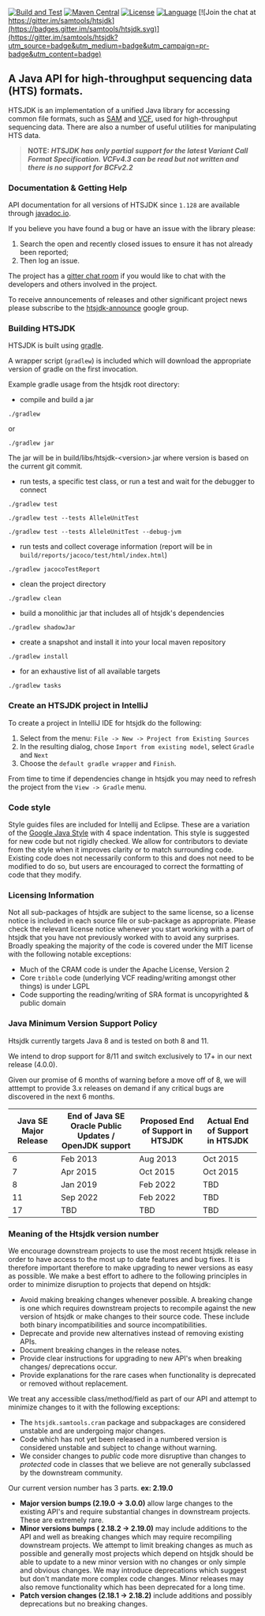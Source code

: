 [![Build and Test](https://github.com/samtools/htsjdk/actions/workflows/tests.yml/badge.svg?branch=master&event=push)](https://github.com/samtools/htsjdk/actions/workflows/tests.yml)
[![Maven Central](https://maven-badges.herokuapp.com/maven-central/com.github.samtools/htsjdk/badge.svg)](http://search.maven.org/#search%7Cga%7C1%7Cg%3A%22com.github.samtools%22%20AND%20a%3A%22htsjdk%22)
[![License](http://img.shields.io/badge/license-MIT-blue.svg)](https://github.com/samtools/htsjdk)
[![Language](http://img.shields.io/badge/language-java-brightgreen.svg)](https://www.java.com/)
[![Join the chat at https://gitter.im/samtools/htsjdk](https://badges.gitter.im/samtools/htsjdk.svg)](https://gitter.im/samtools/htsjdk?utm_source=badge&utm_medium=badge&utm_campaign=pr-badge&utm_content=badge)

## A Java API for high-throughput sequencing data (HTS) formats.  

HTSJDK is an implementation of a unified Java library for accessing
common file formats, such as [SAM][1] and [VCF][2], used for high-throughput
sequencing data.  There are also a number of useful utilities for 
manipulating HTS data.

> **NOTE: _HTSJDK has only partial support for the latest Variant Call Format Specification.  VCFv4.3 can be read but not written and there is no support for BCFv2.2_**

### Documentation & Getting Help

API documentation for all versions of HTSJDK since `1.128` are available through [javadoc.io](http://www.javadoc.io/doc/com.github.samtools/htsjdk).

If you believe you have found a bug or have an issue with the library please: 
1. Search the open and recently closed issues to ensure it has not already been reported;
1. Then log an issue.

The project has a [gitter chat room](https://gitter.im/samtools/htsjdk) if you would like to chat with the developers and others involved in the project.

To receive announcements of releases and other significant project news please subscribe to the [htsjdk-announce](https://groups.google.com/forum/#!forum/htsjdk-announce) google group.

### Building HTSJDK

HTSJDK is built using [gradle](http://gradle.org/).

A wrapper script (`gradlew`) is included which will download the appropriate version of gradle on the first invocation.

Example gradle usage from the htsjdk root directory:
 - compile and build a jar 
 ```
 ./gradlew
 ```
 or
 ```
 ./gradlew jar
 ```
 The jar will be in build/libs/htsjdk-\<version\>.jar where version is based on the current git commit.

 - run tests, a specific test class, or run a test and wait for the debugger to connect
 ```
 ./gradlew test

 ./gradlew test --tests AlleleUnitTest

 ./gradlew test --tests AlleleUnitTest --debug-jvm
 ```

- run tests and collect coverage information (report will be in `build/reports/jacoco/test/html/index.html`)
```
./gradlew jacocoTestReport
```

 - clean the project directory
 ```
 ./gradlew clean
 ```

 - build a monolithic jar that includes all of htsjdk's dependencies
 ```
 ./gradlew shadowJar
 ```
 
 - create a snapshot and install it into your local maven repository
 ```
 ./gradlew install
 ```

 - for an exhaustive list of all available targets
 ```
 ./gradlew tasks
 ```

### Create an HTSJDK project in IntelliJ
To create a project in IntelliJ IDE for htsjdk do the following:

1. Select from the menu: `File -> New -> Project from Existing Sources`
2. In the resulting dialog, chose `Import from existing model`, select `Gradle` and `Next`
3. Choose the `default gradle wrapper` and `Finish`.

From time to time if dependencies change in htsjdk you may need to refresh the project from the `View -> Gradle` menu.

### Code style
Style guides files are included for Intellij and Eclipse.  These are a variation of the [Google Java Style](https://google.github.io/styleguide/javaguide.html) with 4 space indentation.
This style is suggested for new code but not rigidly checked.  We allow for contributors to deviate from the style when it improves clarity or to match surrounding code. 
Existing code does not necessarily conform to this and does not need to be modified to do so, but users are encouraged to correct the formatting of code that they modify.

### Licensing Information

Not all sub-packages of htsjdk are subject to the same license, so a license notice is included in each source file or sub-package as appropriate. 
Please check the relevant license notice whenever you start working with a part of htsjdk that you have not previously worked with to avoid any surprises. 
Broadly speaking the majority of the code is covered under the MIT license with the following notable exceptions:

* Much of the CRAM code is under the Apache License, Version 2
* Core `tribble` code (underlying VCF reading/writing amongst other things) is under LGPL
* Code supporting the reading/writing of SRA format is uncopyrighted & public domain

### Java Minimum Version Support Policy

Htsjdk currently targets Java 8 and is tested on both 8 and 11.

We intend to drop support for 8/11 and switch exclusively to 17+ in our next release (4.0.0).

Given our promise of 6 months of warning before a move off of 8, we will atttempt to provide 3.x releases on demand if
any critical bugs are discovered in the next 6 months.

Java SE Major Release | End of Java SE Oracle Public Updates / OpenJDK support | Proposed End of Support in HTSJDK | Actual End of Support in HTSJDK
---- | ---- |-----------------------------------| ----
6  | Feb 2013 | Aug 2013                          | Oct 2015
7  | Apr 2015 | Oct 2015                          | Oct 2015
8  | Jan 2019 | Feb 2022                          | TBD
11 | Sep 2022 | Feb 2022                          | TBD
17 | TBD      | TBD                               | TBD

 
### Meaning of the Htsjdk version number
We encourage downstream projects to use the most recent htsjdk release in order to have access to the most up to date features and bug fixes.  It is therefore important therefore to make upgrading to newer versions as easy as possible. We make a best effort to adhere to the following principles in order to minimize disruption to projects that depend on htsjdk:
* Avoid making breaking changes whenever possible. A breaking change is one which requires downstream projects to recompile against the new version of htsjdk or make changes to their source code.  These include both binary incompatibilities and source incompatibilities. 
* Deprecate and provide new alternatives instead of removing existing APIs.
* Document breaking changes in the release notes.
* Provide clear instructions for upgrading to new API's when breaking changes/ deprecations occur.
* Provide explanations for the rare cases when functionality is deprecated or removed without replacement.

We treat any accessible class/method/field as part of our API and attempt to minimize changes to it with the following exceptions:
  * The `htsjdk.samtools.cram` package and subpackages are considered unstable and are undergoing major changes.
  * Code which has not yet been released in a numbered version is considered unstable and subject to change without warning.
  * We consider changes to *public* code more disruptive than changes to *protected* code in classes that we believe are not generally subclassed by the downstream community.
  
Our current version number has 3 parts. **ex: 2.19.0**

* **Major version bumps (2.19.0 -> 3.0.0)** allow large changes to the existing API's and require substantial changes in downstream projects. These are extremely rare. 
* **Minor versions bumps ( 2.18.2 -> 2.19.0)** may include additions to the API and well as breaking changes which may require recompiling downstream projects. We attempt to limit breaking changes as much as possible and generally most projects which depend on htsjdk should be able to update to a new minor version with no changes or only simple and obvious changes. We may introduce deprecations which suggest but don't mandate more complex code changes. Minor releases may also remove functionality which has been deprecated for a long time.
* **Patch version changes (2.18.1 -> 2.18.2)** include additions and possibly deprecations but no breaking changes.



[1]: http://samtools.sourceforge.net
[2]: http://vcftools.sourceforge.net/specs.html

